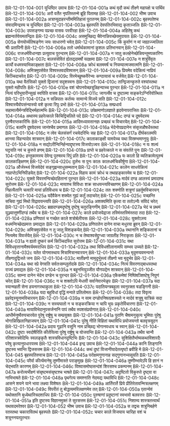 BR-12-01-104-001  युधिष्ठिर उवाच
BR-12-01-104-001a कथं मृदौ कथं तीक्ष्णे महापक्षे च पार्थिव
BR-12-01-104-001c अरौ वर्तेत नृपतिस्तन्मे ब्रूहि पितामह
BR-12-01-104-002  भीष्म उवाच
BR-12-01-104-002a अत्राप्युदाहरन्तीममितिहासं पुरातनम्
BR-12-01-104-002c बृहस्पतेश्च संवादमिन्द्रस्य च युधिष्ठिर
BR-12-01-104-003a बृहस्पतिं देवपतिरभिवाद्य कृताञ्जलिः
BR-12-01-104-003c उपसङ्गम्य पप्रच्छ वासवः परवीरहा
BR-12-01-104-004a अहितेषु कथं ब्रह्मन्वर्तयेयमतन्द्रितः
BR-12-01-104-004c असमुच्छिद्य चैवेनान्नियच्छेयमुपायतः
BR-12-01-104-005a सेनयोर्व्यतिषङ्गेण जयः साधारणो भवेत्
BR-12-01-104-005c किं कुर्वाणं न मां जह्याज्ज्वलिता श्रीः प्रतापिनी
BR-12-01-104-006a ततो धर्मार्थकामानां कुशलः प्रतिभानवान्
BR-12-01-104-006c राजधर्मविधानज्ञः प्रत्युवाच पुरन्दरम्
BR-12-01-104-007a न जातु कलहेनेच्छेन्नियन्तुमपकारिणः
BR-12-01-104-007c बालसंसेवितं ह्येतद्यदमर्षो यदक्षमा
BR-12-01-104-007e न शत्रुर्विवृतः कार्यो वधमस्याभिकाङ्क्षता
BR-12-01-104-008a क्रोधं बलममर्षं च नियम्यात्मजमात्मनि
BR-12-01-104-008c अमित्रमुपसेवेत विश्वस्तवदविश्वसन्
BR-12-01-104-009a प्रियमेव वदेन्नित्यं नाप्रियं किञ्चिदाचरेत्
BR-12-01-104-009c विरमेच्छुष्कवैरेभ्यः कण्ठायासं च वर्जयेत्
BR-12-01-104-010a यथा वैतंसिको युक्तो द्विजानां सदृशस्वनः
BR-12-01-104-010c तान्द्विजान्कुरुते वश्यांस्तथा युक्तो महीपतिः
BR-12-01-104-010e वशं चोपनयेच्छत्रून्निहन्याच्च पुरन्दर
BR-12-01-104-011a न नित्यं परिभूयारीन्सुखं स्वपिति वासव
BR-12-01-104-011c जागर्त्येव च दुष्टात्मा सङ्करेऽग्निरिवोत्थितः
BR-12-01-104-012a न सन्निपातः कर्तव्यः सामान्ये विजये सति
BR-12-01-104-012c विश्वास्यैवोपसंन्यास्यो वशे कृत्वा रिपुः प्रभो
BR-12-01-104-013a सम्प्रधार्य सहामात्यैर्मन्त्रविद्भिर्महात्मभिः
BR-12-01-104-013c उपेक्षमाणोऽवज्ञाते हृदयेनापराजितः
BR-12-01-104-014a अथास्य प्रहरेत्काले किंचिद्विचलिते पदे
BR-12-01-104-014c दण्डं च दूषयेदस्य पुरुषैराप्तकारिभिः
BR-12-01-104-015a आदिमध्यावसानज्ञः प्रच्छन्नं च विचारयेत्
BR-12-01-104-015c बलानि दूषयेदस्य जानंश्चैव प्रमाणतः
BR-12-01-104-016a भेदेनोपप्रदानेन संसृजन्नौषधैस्तथा
BR-12-01-104-016c न त्वेव चेलसंसर्गं रचयेदरिभिः सह
BR-12-01-104-017a दीर्घकालमपि क्षान्त्वा विहन्यादेव शात्रवान्
BR-12-01-104-017c कालाकाङ्क्षी यामयेच्च यथा विस्रम्भमाप्नुयुः
BR-12-01-104-018a न सद्योऽरीन्विनिर्हन्याद्दृष्टस्य विजयोऽज्वरः
BR-12-01-104-018c न यः शल्यं घट्टयति नवं च कुरुते व्रणम्
BR-12-01-104-019a प्राप्ते च प्रहरेत्काले न स संवर्तते पुनः
BR-12-01-104-019c हन्तुकामस्य देवेन्द्र पुरुषस्य रिपुं प्रति
BR-12-01-104-020a यः कालो हि व्यतिक्रामेत्पुरुषं कालकाङ्क्षिणम्
BR-12-01-104-020c दुर्लभः स पुनः कालः कालधर्मचिकीर्षुणा
BR-12-01-104-021a और्जस्थ्यं विजयेदेवं सङ्गृह्णन्साधुसम्मतान्
BR-12-01-104-021c कालेन साधयेन्नित्यं नाप्राप्तेऽभिनिपीडयेत्
BR-12-01-104-022a विहाय कामं क्रोधं च तथाहङ्कारमेव च
BR-12-01-104-022c युक्तो विवरमन्विच्छेदहितानां पुरन्दर
BR-12-01-104-023a मार्दवं दण्ड आलस्यं प्रमादश्च सुरोत्तम
BR-12-01-104-023c मायाश्च विविधाः शक्र साधयन्त्यविचक्षणम्
BR-12-01-104-024a निहत्यैतानि चत्वारि मायां प्रतिविधाय च
BR-12-01-104-024c ततः शक्नोति शत्रूणां प्रहर्तुमविचारयन्
BR-12-01-104-025a यदैवैकेन शक्येत गुह्यं कर्तुं तदाचरेत्
BR-12-01-104-025c यच्छन्ति सचिवा गुह्यं मिथो विद्रावयन्त्यपि
BR-12-01-104-026a अशक्यमिति कृत्वा वा ततोऽन्यैः संविदं चरेत्
BR-12-01-104-026c ब्रह्मदण्डमदृष्टेषु दृष्टेषु चतुरङ्गिणीम्
BR-12-01-104-027a भेदं च प्रथमं युञ्ज्यात्तूष्णींदण्डं तथैव च
BR-12-01-104-027c काले प्रयोजयेद्राजा तस्मिंस्तस्मिंस्तदा तदा
BR-12-01-104-028a प्रणिपातं च गच्छेत काले शत्रोर्बलीयसः
BR-12-01-104-028c युक्तोऽस्य वधमन्विच्छेदप्रमत्तः प्रमाद्यतः
BR-12-01-104-029a प्रणिपातेन दानेन वाचा मधुरया ब्रुवन्
BR-12-01-104-029c अमित्रमुपसेवेत न तु जातु विशङ्कयेत्
BR-12-01-104-030a स्थानानि शङ्कितानां च नित्यमेव विवर्जयेत्
BR-12-01-104-030c न च तेष्वाश्वसेद्द्रुग्ध्वा जाग्रतीह निराकृताः
BR-12-01-104-031a न ह्यतो दुष्करं कर्म किञ्चिदस्ति सुरोत्तम
BR-12-01-104-031c यथा विविधवृत्तानामैश्वर्यममराधिप
BR-12-01-104-032a तथा विविधशीलानामपि सम्भव उच्यते
BR-12-01-104-032c यतेत योगमास्थाय मित्रामित्रानवारयन्
BR-12-01-104-033a मृदुमप्यवमन्यन्ते तीक्ष्णादुद्विजते जनः
BR-12-01-104-033c मातीक्ष्णो मामृदुर्भूस्त्वं तीक्ष्णो भव मृदुर्भव
BR-12-01-104-034a यथा वप्रे वेगवति सर्वतःसम्प्लुतोदके
BR-12-01-104-034c नित्यं विवरणाद्बाधस्तथा राज्यं प्रमाद्यतः
BR-12-01-104-035a न बहूनभियुञ्जीत यौगपद्येन शात्रवान्
BR-12-01-104-035c साम्ना दानेन भेदेन दण्डेन च पुरन्दर
BR-12-01-104-036a एकैकमेषां निष्पिंषञ्शिष्टेषु निपुणं चरेत्
BR-12-01-104-036c न च शक्तोऽपि मेधावी सर्वानेवारभेन्नृपः
BR-12-01-104-037a यदा स्यान्महती सेना हयनागरथाकुला
BR-12-01-104-037c पदातियन्त्रबहुला स्वनुरक्ता षडङ्गिनी
BR-12-01-104-038a यदा बहुविधां वृद्धिं मन्यते प्रतिलोमतः
BR-12-01-104-038c तदा विवृत्य प्रहरेद्दस्यूनामविचारयन्
BR-12-01-104-039a न साम दण्डोपनिषत्प्रशस्यते न मार्दवं शत्रुषु यात्रिकं सदा
BR-12-01-104-039c न सस्यघातो न च सङ्करक्रिया न चापि भूयः प्रकृतेर्विचारणा
BR-12-01-104-040a मायाविभेदानुपसर्जनानि पापं तथैव स्पशसंप्रयोगात्
BR-12-01-104-040c आप्तैर्मनुष्यैरुपचारयेत पुरेषु राष्ट्रेषु च सम्प्रयुक्तः
BR-12-01-104-041a पुराणि चैषामनुसृत्य भूमिपाः पुरेषु भोगान्निखिलानिहाजयन्
BR-12-01-104-041c पुरेषु नीतिं विहितां यथाविधि प्रयोजयन्तो बलवृत्रसूदन
BR-12-01-104-042a प्रदाय गूढानि वसूनि नाम प्रच्छिद्य भोगानवधाय च स्वान्
BR-12-01-104-042c दुष्टाः स्वदोषैरिति कीर्तयित्वा पुरेषु राष्ट्रेषु च योजयन्ति
BR-12-01-104-043a तथैव चान्यै रतिशास्त्रवेदिभिः स्वलङ्कृतैः शास्त्रविधानदृष्टिभिः
BR-12-01-104-043c सुशिक्षितैर्भाष्यकथाविशारदैः परेषु कृत्यानुपधारयस्व
BR-12-01-104-044  इन्द्र उवाच
BR-12-01-104-044a कानि लिङ्गानि दुष्टस्य भवन्ति द्विजसत्तम
BR-12-01-104-044c कथं दुष्टं विजानीयादेतत्पृष्टो ब्रवीहि मे
BR-12-01-104-045  बृहस्पतिरुवाच
BR-12-01-104-045a परोक्षमगुणानाह सद्गुणानभ्यसूयति
BR-12-01-104-045c परैर्वा कीर्त्यमानेषु तूष्णीमास्ते पराङ्मुखः
BR-12-01-104-046a तूष्णीम्भावेऽपि हि ज्ञानं न चेद्भवति कारणम्
BR-12-01-104-046c विश्वासमोष्ठसन्दंशं शिरसश्च प्रकम्पनम्
BR-12-01-104-047a करोत्यभीक्ष्णं संसृष्टमसंसृष्टश्च भाषते
BR-12-01-104-047c अदृष्टितो विकुरुते दृष्ट्वा वा नाभिभाषते
BR-12-01-104-048a पृथगेत्य समश्नाति नेदमद्य यथाविधि
BR-12-01-104-048c आसने शयने याने भावा लक्ष्या विशेषतः
BR-12-01-104-049a आर्तिरार्ते प्रिये प्रीतिरेतावन्मित्रलक्षणम्
BR-12-01-104-049c विपरीतं तु बोद्धव्यमरिलक्षणमेव तत्
BR-12-01-104-050a एतान्येवं यथोक्तानि बुध्येथास्त्रिदशाधिप
BR-12-01-104-050c पुरुषाणां प्रदुष्टानां स्वभावो बलवत्तरः
BR-12-01-104-051a इति दुष्टस्य विज्ञानमुक्तं ते सुरसत्तम
BR-12-01-104-051c निशाम्य शास्त्रतत्त्वार्थं यथावदमरेश्वर
BR-12-01-104-052  भीष्म उवाच
BR-12-01-104-052a स तद्वचः शत्रुनिबर्हणे रतस्तथा चकारावितथं बृहस्पतेः
BR-12-01-104-052c चचार काले विजयाय चारिहा वशं च शत्रूननयत्पुरन्दरः

